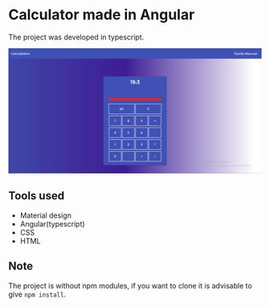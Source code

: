 # Calculator made in Angular

The project was developed in typescript.

<img src="calculadora_angular.PNG" alt="ERRO" />

## Tools used

*  Material design
*  Angular(typescript)
*  CSS
*  HTML

## Note
The project is without npm modules, if you want to clone it is advisable to give `npm install`.
